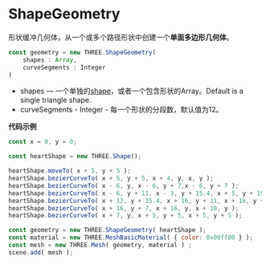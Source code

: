 # ShapeGeometry

形状缓冲几何体，从一个或多个路径形状中创建一个**单面多边形几何体**。

```js
const geometry = new THREE.ShapeGeometry(
    shapes : Array, 
    curveSegments : Integer
)
```

- shapes — 一个单独的[shape](https://threejs.org/docs/index.html#api/zh/extras/core/Shape)，或者一个包含形状的Array。Default is a single triangle shape.
- curveSegments - Integer - 每一个形状的分段数，默认值为12。

<MyIframe src="https://www.three3d.cn/docs/scenes/geometry-browser.html#ShapeGeometry"></MyIframe>

**代码示例**

```js
const x = 0, y = 0;

const heartShape = new THREE.Shape();

heartShape.moveTo( x + 5, y + 5 );
heartShape.bezierCurveTo( x + 5, y + 5, x + 4, y, x, y );
heartShape.bezierCurveTo( x - 6, y, x - 6, y + 7,x - 6, y + 7 );
heartShape.bezierCurveTo( x - 6, y + 11, x - 3, y + 15.4, x + 5, y + 19 );
heartShape.bezierCurveTo( x + 12, y + 15.4, x + 16, y + 11, x + 16, y + 7 );
heartShape.bezierCurveTo( x + 16, y + 7, x + 16, y, x + 10, y );
heartShape.bezierCurveTo( x + 7, y, x + 5, y + 5, x + 5, y + 5 );

const geometry = new THREE.ShapeGeometry( heartShape );
const material = new THREE.MeshBasicMaterial( { color: 0x00ff00 } );
const mesh = new THREE.Mesh( geometry, material ) ;
scene.add( mesh );
```





### 

